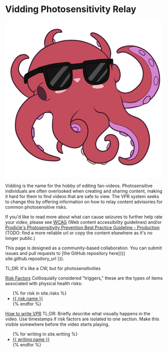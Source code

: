 # Vidding Photosensitivity Relay
<img title="Enby, a pink octopus with sunglasses, by artist James Eden" src="img/enby_octopus_by_jameseden.png" height="500px">

 Vidding is the name for the hobby of editing fan-videos. Photosensitive individuals are often overlooked when creating and sharing content, making it hard for them to find videos that are safe to view. The VPR system seeks to change this by offering information on how to relay content advisories for common photosensitive risks.

If you'd like to read more about what can cause seizures to further help rate your video, please see [WCAG](https://www.w3.org/TR/UNDERSTANDING-WCAG20/seizure-does-not-violate.html) (Web content accessibility guidelines) and/or [Prodicle's Photosensitivity Prevention Best Practice Guideline - Production](https://web.archive.org/web/20211130113204/https://help.prodicle.com/hc/en-us/articles/360044218174-Photosensitivity-Prevention-Best-Practice-Guideline-Production) (TODO: find a more reliable url or copy the content elsewhere as it's no longer public.)

This page is designed as a community-based collaboration. You can submit issues and pull requests to [the GitHub repository here]({{ site.github.repository_url }}).

<div class="notice">TL;DR: It's like a CW, but for photosensitivities</div>

<a class ="title" href="{{ site.github.baseurl }}/risks.html">Risk Factors</a>
Collloquially considered "triggers," these are the types of items associated with physical health risks:
  <ul>
{% for risk in site.risks %}
    <li><a href="{{site.github.baseurl}}/risks.html#{{ risk.shortcode }}">{{ risk.name }}</a></li>
{% endfor %}
  </ul>

<a href="{{ site.github.baseurl }}/writing.html" class="title">How to write VPR</a>
TL;DR: Briefly describe what visually happens in the video. Use timestamps if risk factors are isolated to one section.
Make this visible somewhere before the video starts playing.
  <ul>
{% for writing in site.writing %}
    <li><a href="{{site.github.baseurl}}/writing.html#{{ writing.shortcode }}">{{ writing.name }}</a></li>
{% endfor %}
  </ul>